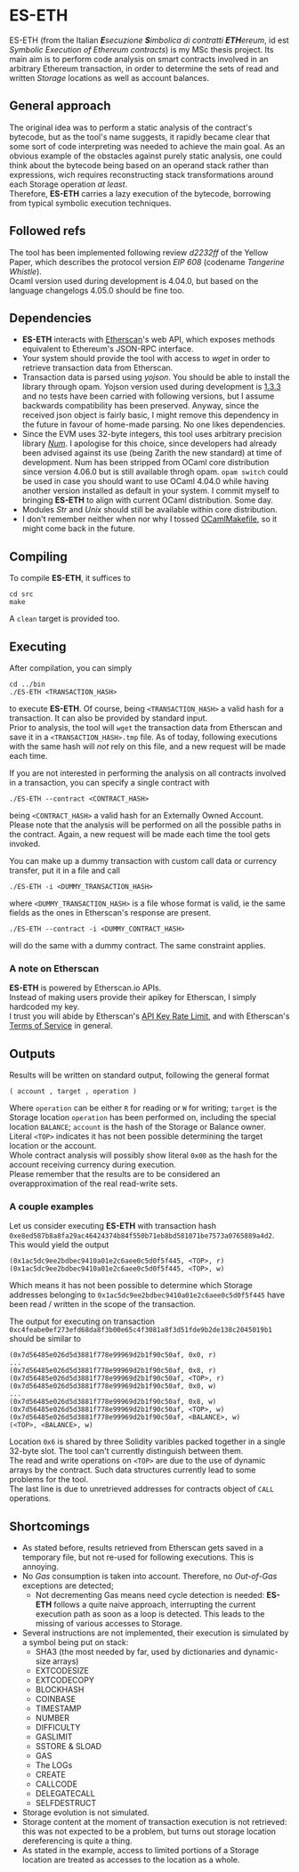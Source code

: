 # ES-ETH
ES-ETH (from the Italian _**E**secuzione **S**imbolica di contratti **ETH**ereum_, id est _Symbolic Execution of Ethereum contracts_) is my MSc thesis project. Its main aim is to perform code analysis on smart contracts involved in an arbitrary Ethereum transaction, in order to determine the sets of read and written _Storage_ locations as well as account balances.

## General approach
The original idea was to perform a static analysis of the contract's bytecode, but as the tool's name suggests, it rapidly became clear that some sort of code interpreting was needed to achieve the main goal. As an obvious example of the obstacles against purely static analysis, one could think about the bytecode being based on an operand stack rather than expressions, wich requires reconstructing stack transformations around each Storage operation _at least_.  
Therefore, **ES-ETH** carries a lazy execution of the bytecode, borrowing from typical symbolic execution techniques.

## Followed refs
The tool has been implemented following review _d2232ff_ of the Yellow Paper, which describes the protocol version _EIP 608_ (codename _Tangerine Whistle_).  
Ocaml version used during development is 4.04.0, but based on the language changelogs 4.05.0 should be fine too.

## Dependencies
- **ES-ETH** interacts with [Etherscan][1]'s web API, which exposes methods equivalent to Ethereum's JSON-RPC interface.
- Your system should provide the tool with access to _wget_ in order to retrieve transaction data from Etherscan.
- Transaction data is parsed using _yojson_. You should be able to install the library through opam. Yojson version used during development is [1.3.3][2] and no tests have been carried with following versions, but I assume backwards compatibility has been preserved. Anyway, since the received json object is fairly basic, I might remove this dependency in the future in favour of home-made parsing. No one likes dependencies.
- Since the EVM uses 32-byte integers, this tool uses arbitrary precision library _[Num][3]_. I apologise for this choice, since developers had already been advised against its use (being Zarith the new standard) at time of development. Num has been stripped from OCaml core distribution since version 4.06.0 but is still available throgh opam. `opam switch` could be used in case you should want to use OCaml 4.04.0 while having another version installed as default in your system. I commit myself to bringing **ES-ETH** to align with current OCaml distribution. Some day.
- Modules _Str_ and _Unix_ should still be available within core distribution.
- I don't remember neither when nor why I tossed [OCamlMakefile][6], so it might come back in the future.

## Compiling
To compile **ES-ETH**, it suffices to

    cd src
    make

A `clean` target is provided too.

## Executing
After compilation, you can simply

    cd ../bin
    ./ES-ETH <TRANSACTION_HASH>

to execute **ES-ETH**. Of course, being `<TRANSACTION_HASH>` a valid hash for a transaction. It can also be provided by standard input.  
Prior to analysis, the tool will `wget` the transaction data from Etherscan and save it in a `<TRANSACTION_HASH>.tmp` file. As of today, following executions with the same hash will _not_ rely on this file, and a new request will be made each time.

If you are not interested in performing the analysis on all contracts involved in a transaction, you can specify a single contract with

    ./ES-ETH --contract <CONTRACT_HASH>

being `<CONTRACT_HASH>` a valid hash for an Externally Owned Account.  
Please note that the analysis will be performed on all the possible paths in the contract. Again, a new request will be made each time the tool gets invoked.

You can make up a dummy transaction with custom call data or currency transfer, put it in a file and call

    ./ES-ETH -i <DUMMY_TRANSACTION_HASH>

where `<DUMMY_TRANSACTION_HASH>` is a file whose format is valid, ie the same fields as the ones in Etherscan's response are present.

    ./ES-ETH --contract -i <DUMMY_CONTRACT_HASH>

will do the same with a dummy contract. The same constraint applies.

### A note on Etherscan
**ES-ETH** is powered by Etherscan.io APIs.  
Instead of making users provide their apikey for Etherscan, I simply hardcoded my key.  
I trust you will abide by Etherscan's [API Key Rate Limit][4], and with Etherscan's [Terms of Service][5] in general.

## Outputs
Results will be written on standard output, following the general format

    ( account , target , operation )

Where `operation` can be either `R` for reading or `W` for writing; `target` is the Storage location `operation` has been performed on, including the special location `BALANCE`; `account` is the hash of the Storage or Balance owner.  
Literal `<TOP>` indicates it has not been possible determining the target location or the account.  
Whole contract analysis will possibly show literal `0x00` as the hash for the account receiving currency during execution.  
Please remember that the results are to be considered an overapproximation of the real read-write sets.

### A couple examples
Let us consider executing **ES-ETH** with transaction hash `0xe8ed587b8a8fa29ac46424374b84f550b71eb8bd581071be7573a0765889a4d2`. This would yield the output

    (0x1ac5dc9ee2bdbec9410a01e2c6aee0c5d0f5f445, <TOP>, r)
    (0x1ac5dc9ee2bdbec9410a01e2c6aee0c5d0f5f445, <TOP>, w)

Which means it has not been possible to determine which Storage addresses belonging to `0x1ac5dc9ee2bdbec9410a01e2c6aee0c5d0f5f445` have been read / written in the scope of the transaction.

The output for executing on transaction `0xc4feabe0ef273efd68da8f3b00e65c4f3081a8f3d51fde9b2de138c2045019b1` should be similar to

    (0x7d56485e026d5d3881f778e99969d2b1f90c50af, 0x0, r)
    ...
    (0x7d56485e026d5d3881f778e99969d2b1f90c50af, 0x8, r)
    (0x7d56485e026d5d3881f778e99969d2b1f90c50af, <TOP>, r)
    (0x7d56485e026d5d3881f778e99969d2b1f90c50af, 0x0, w)
    ...
    (0x7d56485e026d5d3881f778e99969d2b1f90c50af, 0x8, w)
    (0x7d56485e026d5d3881f778e99969d2b1f90c50af, <TOP>, w)
    (0x7d56485e026d5d3881f778e99969d2b1f90c50af, <BALANCE>, w)
    (<TOP>, <BALANCE>, w)

Location `0x6` is shared by three Solidity varibles packed together in a single 32-byte slot. The tool can't currently distinguish between them.  
The read and write operations on `<TOP>` are due to the use of dynamic arrays by the contract. Such data structures currently lead to some problems for the tool.  
The last line is due to unretrieved addresses for contracts object of `CALL` operations.

## Shortcomings
- As stated before, results retrieved from Etherscan gets saved in a temporary file, but not re-used for following executions. This is annoying.
- No _Gas_ consumption is taken into account. Therefore, no _Out-of-Gas_ exceptions are detected;
  - Not decrementing Gas means need cycle detection is needed: **ES-ETH** follows a quite naive approach, interrupting the current execution path as soon as a loop is detected. This leads to the missing of various accesses to Storage.
- Several instructions are not implemented, their execution is simulated by a symbol being put on stack:
  - SHA3 (the most needed by far, used by dictionaries and dynamic-size arrays)
  - EXTCODESIZE
  - EXTCODECOPY
  - BLOCKHASH
  - COINBASE
  - TIMESTAMP
  - NUMBER
  - DIFFICULTY
  - GASLIMIT
  - SSTORE & SLOAD
  - GAS
  - The LOGs
  - CREATE
  - CALLCODE
  - DELEGATECALL
  - SELFDESTRUCT
- Storage evolution is not simulated.
- Storage content at the moment of transaction execution is not retrieved: this was not expected to be a problem, but turns out storage location dereferencing is quite a thing.
- As stated in the example, access to limited portions of a Storage location are treated as accesses to the location as a whole.

[1]: https://etherscan.io/apis
[2]: https://opam.ocaml.org/packages/yojson/yojson.1.3.3/
[3]: https://caml.inria.fr/pub/docs/manual-ocaml/libnum.html
[4]: https://info.etherscan.com/api-return-errors/
[5]: https://etherscan.io/terms
[6]: http://mmottl.github.io/ocaml-makefile/
